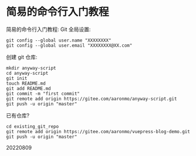 # 简易的命令行入门教程

简易的命令行入门教程:
Git 全局设置:
```
git config --global user.name "XXXXXXXX"
git config --global user.email "XXXXXXXX@XX.com"
```
创建 git 仓库:
```
mkdir anyway-script
cd anyway-script
git init 
touch README.md
git add README.md
git commit -m "first commit"
git remote add origin https://gitee.com/aaronmo/anyway-script.git
git push -u origin "master"
```
已有仓库?
```
cd existing_git_repo
git remote add origin https://gitee.com/aaronmo/vuepress-blog-demo.git
git push -u origin "master"
```
20220809